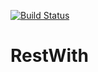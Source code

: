 [![Build Status](https://travis-ci.com/MAGSON-OLIVEIRA/RestWith.svg?branch=master)](https://travis-ci.com/MAGSON-OLIVEIRA/RestWith)

# RestWith
